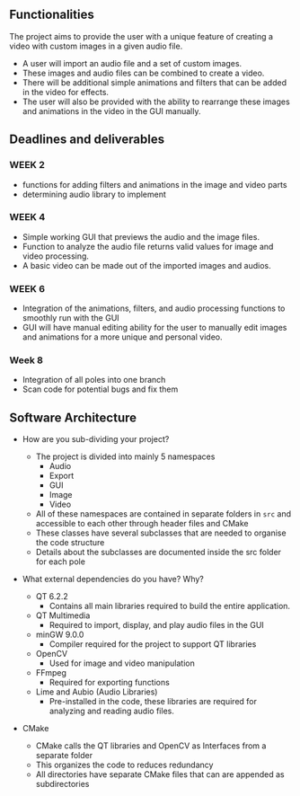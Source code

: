 ## Functionalities

The project aims to provide the user with a unique feature of creating a video with custom images in a given audio file.
- A user will import an audio file and a set of custom images.
- These images and audio files can be combined to create a video.
- There will be additional simple animations and filters that can be added in the video for effects.
- The user will also be provided with the ability to rearrange these images and animations in the video in the GUI manually.

## Deadlines and deliverables

### WEEK 2
- functions for adding filters and animations in the image and video parts
- determining audio library to implement

### WEEK 4
- Simple working GUI that previews the audio and the image files.
- Function to analyze the audio file returns valid values for image and video processing.
- A basic video can be made out of the imported images and audios.

### WEEK 6
- Integration of the animations, filters, and audio processing functions to smoothly run with the GUI
- GUI will have manual editing ability for the user to manually edit images and animations for a more unique and personal video.

### Week 8
- Integration of all poles into one branch
- Scan code for potential bugs and fix them

## Software Architecture
- How are you sub-dividing your project? 
    - The project is divided into mainly 5 namespaces
        - Audio
        - Export
        - GUI
        - Image
        - Video
    - All of these namespaces are contained in separate folders in `src` and accessible to each other through header files and CMake
    - These classes have several subclasses that are needed to organise the code structure
    - Details about the subclasses are documented inside the src folder for each pole

- What external dependencies do you have? Why?
    - QT 6.2.2
        - Contains all main libraries required to build the entire application.
    - QT Multimedia
        - Required to import, display, and play audio files in the GUI
    - minGW 9.0.0
        - Compiler required for the project to support QT libraries
    - OpenCV
        - Used for image and video manipulation
    - FFmpeg
        - Required for exporting functions
    - Lime and Aubio (Audio Libraries)
        - Pre-installed in the code, these libraries are required for analyzing and reading audio files.
- CMake
    - CMake calls the QT libraries and OpenCV as Interfaces from a separate folder
    - This organizes the code to reduces redundancy
    - All directories have separate CMake files that can are appended as subdirectories
